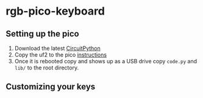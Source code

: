 # rgb-pico-keyboard

## Setting up the pico

1. Download the latest [CircuitPython](https://circuitpython.org/board/raspberry_pi_pico/)
2. Copy the uf2 to the pico [instructions](https://projects.raspberrypi.org/en/projects/getting-started-with-the-pico/3)
3. Once it is rebooted copy and shows up as a USB drive copy `code.py` and `lib/` to the root directory.

## Customizing your keys


